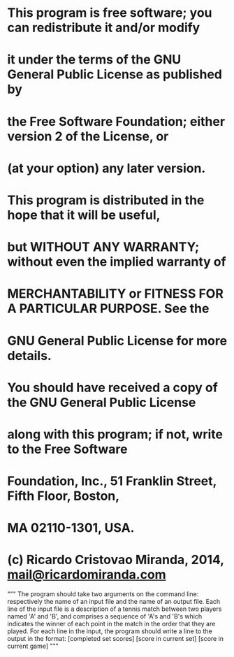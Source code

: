 #  This program is free software; you can redistribute it and/or modify
#  it under the terms of the GNU General Public License as published by
#  the Free Software Foundation; either version 2 of the License, or
#  (at your option) any later version.
#
#  This program is distributed in the hope that it will be useful,
#  but WITHOUT ANY WARRANTY; without even the implied warranty of
#  MERCHANTABILITY or FITNESS FOR A PARTICULAR PURPOSE.  See the
#  GNU General Public License for more details.
#
#  You should have received a copy of the GNU General Public License
#  along with this program; if not, write to the Free Software
#  Foundation, Inc., 51 Franklin Street, Fifth Floor, Boston,
#  MA 02110-1301, USA.
#
# (c) Ricardo Cristovao Miranda, 2014, mail@ricardomiranda.com

"""
The program should take two arguments on the command line:
 respectively the name of an input file and the name of an output
 file.
Each line of the input file is a description of a tennis match
 between two players named 'A' and 'B', and comprises a sequence
 of 'A's and 'B's which indicates the winner of each point in the
 match in the order that they are played.
For each line in the input, the program should write a line to
 the output in the format:
  [completed set scores] [score in current set] [score in current game]
"""

